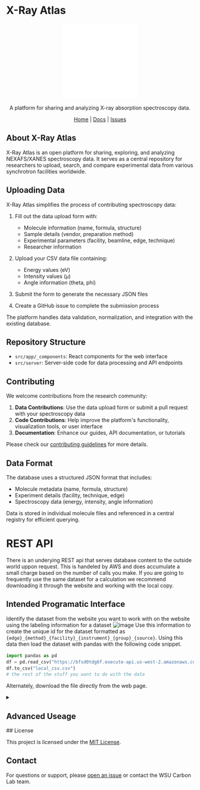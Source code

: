 # X-Ray Atlas

<p align="center">
  <img src="https://github.com/WSU-Carbon-Lab/xray-atlas/raw/main/public/wsu-logo.png" height="200" alt="X-Ray Atlas Logo">
</p>

<p align="center">
  A platform for sharing and analyzing X-ray absorption spectroscopy data.
</p>

<div align="center">
  <a href="https://xray-atlas.wsu.edu">Home</a> | <a href="https://github.com/WSU-Carbon-Lab/xray-atlas/wiki">Docs</a> | <a href="https://github.com/WSU-Carbon-Lab/xray-atlas/issues">Issues</a>
</div>

## About X-Ray Atlas

X-Ray Atlas is an open platform for sharing, exploring, and analyzing NEXAFS/XANES spectroscopy data. It serves as a central repository for researchers to upload, search, and compare experimental data from various synchrotron facilities worldwide.

## Uploading Data

X-Ray Atlas simplifies the process of contributing spectroscopy data:

1. Fill out the data upload form with:
   - Molecule information (name, formula, structure)
   - Sample details (vendor, preparation method)
   - Experimental parameters (facility, beamline, edge, technique)
   - Researcher information

2. Upload your CSV data file containing:
   - Energy values (eV)
   - Intensity values (µ)
   - Angle information (theta, phi)

3. Submit the form to generate the necessary JSON files

4. Create a GitHub issue to complete the submission process

The platform handles data validation, normalization, and integration with the existing database.

## Repository Structure

- `src/app/_components`: React components for the web interface
- `src/server`: Server-side code for data processing and API endpoints

## Contributing

We welcome contributions from the research community:

1. **Data Contributions**: Use the data upload form or submit a pull request with your spectroscopy data
2. **Code Contributions**: Help improve the platform's functionality, visualization tools, or user interface
3. **Documentation**: Enhance our guides, API documentation, or tutorials

Please check our [contributing guidelines](https://github.com/WSU-Carbon-Lab/xray-atlas/blob/main/CONTRIBUTING.md) for more details.

## Data Format

The database uses a structured JSON format that includes:

- Molecule metadata (name, formula, structure)
- Experiment details (facility, technique, edge)
- Spectroscopy data (energy, intensity, angle information)

Data is stored in individual molecule files and referenced in a central registry for efficient querying.

# REST API
There is an underying REST api that serves database content to the outside world uppon request. This is handeled by AWS and does 
accumulate a small charge based on the number of calls you make. If you are going to frequently use the same dataset for a calculation
we recommend downloading it through the website and working with the local copy. 

## Intended Programatic Interface
Identify the dataset from the website you want to work with on the website using the labeling information for a dataset
![image](https://github.com/user-attachments/assets/6fab8491-eaa8-4834-85aa-311908d99e97)
Use this information to create the unique id for the dataset formatted as `{edge}_{method}_{facility}_{instrument}_{group}_{source}`. 
Using this data then load the dataset with pandas with the following code snippet. 

  ```python
  import pandas as pd
  df = pd.read_csv("https://bfsd0tdg6f.execute-api.us-west-2.amazonaws.com/prod/bucket/molecules/{molecule}/{uid}/csv")
  df.to_csv("local_csv.csv")
  # the rest of the stuff you want to do with the data
  ```
Alternately, download the file directly from the web page. 
<details>
<summary><h2> Advanced Useage </h2></summary>
<br>
Programatic access of the database is funneled though an AWS API gateway application and invoked with this URL
```
https://bfsd0tdg6f.execute-api.us-west-2.amazonaws.com/prod
```
The only HTTP method allowed is GET methods with no parameters. Here are the relevent methods

* Get all molecules `GET https://bfsd0tdg6f.execute-api.us-west-2.amazonaws.com/prod/bucket/molecules`
    * This returns a JSON object with all the header information for every molecule in the database
      ```JSON
      {
        "molecules": [ 
          "MOL1": {"name": "","synonyms": [""],"chemical_formula": "","description": "","SMILES": "","InChI": "","img": ""},
          "..."
        ]
      }
      ```
* Get metadata for a single molecule `GET https://bfsd0tdg6f.execute-api.us-west-2.amazonaws.com/prod/bucket/molecules/{molecule}/metadata`
    * This returns a JSON object with all the metadata for a single molecule. Including information about experiments
      ```JSON
      {
        "molecule": {
          "name": "","synonyms": [""],"chemical_formula": "","description": "","SMILES": "","InChI": "","img": "",
          "data": [
            {"edge": "","method": "","facility": "", "instrument": "", "group": "", "source": ""},
            "...",
          ]
        },
      }
      ```
* Get NEXAFS for a single experiment `GET https://bfsd0tdg6f.execute-api.us-west-2.amazonaws.com/prod/bucket/molecules/{molecule}/{uid}`
    * This returns a JSON object with the experiment details for a single experiment. The JSON data has a complex structure, and it is recommended to use the csv version instead
    * The UID is structured as `{edge}_{method}_{facility}_{instrument}_{group}_{source}`
* Get NEXAFS csv for a single experiment `GET https://bfsd0tdg6f.execute-api.us-west-2.amazonaws.com/prod/bucket/molecules/{molecule}/{uid}/csv`
    * This uses the same UID as before but returns a CSV instead
      ```csv
      Energy [{units}], mu, theta, phi
      270, .09, 30, 0,
      ```
</details>
## License

This project is licensed under the [MIT License](https://github.com/WSU-Carbon-Lab/xray-atlas/blob/main/LICENSE).

## Contact

For questions or support, please [open an issue](https://github.com/WSU-Carbon-Lab/xray-atlas/issues) or contact the WSU Carbon Lab team.
